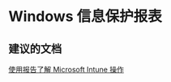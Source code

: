<properties
    pageTitle="Windows Information Protection reports"
    description="Windows 信息保护报表"
    service="microsoft.intune"
    resource="intune"
    authors="mackie1604"
    displayOrder=""
    selfHelpType="generic"
    supportTopicIds="32553333"
    resourceTags=""
    productPesIds="15584"
    cloudEnvironments="public"
/>


# <a name="windows-information-protection-reports"></a>Windows 信息保护报表

## <a name="recommended-documents"></a>**建议的文档**

[使用报告了解 Microsoft Intune 操作](https://docs.microsoft.com/intune-classic/deploy-use/understand-microsoft-intune-operations-by-using-reports)<br>





